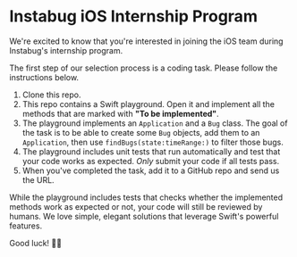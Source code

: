 # Instabug iOS Internship Program

We're excited to know that you're interested in joining the iOS team during Instabug's internship program.

The first step of our selection process is a coding task. Please follow the instructions below.

1. Clone this repo.
2. This repo contains a Swift playground. Open it and implement all the methods that are marked with **"To be implemented"**.
3. The playground implements an `Application` and a `Bug` class. The goal of the task is to be able to create some `Bug` objects, add them to an `Application`, then use `findBugs(state:timeRange:)` to filter those bugs.
4. The playground includes unit tests that run automatically and test that your code works as expected. *Only* submit your code if all tests pass.
5. When you've completed the task, add it to a GitHub repo and send us the URL.

While the playground includes tests that checks whether the implemented methods work as expected or not, your code will still be reviewed by humans. We love simple, elegant solutions that leverage Swift's powerful features.

Good luck! 🤞🍀